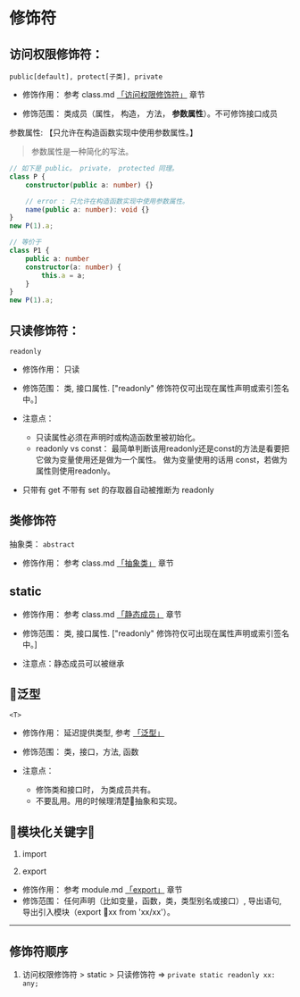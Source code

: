# 修饰符

## 访问权限修饰符：
`public[default], protect[子类], private`

- 修饰作用： 参考 class.md [「访问权限修饰符」](./class.md) 章节

- 修饰范围： 类成员（属性， 构造， 方法， __参数属性__）。不可修饰接口成员

参数属性: 【只允许在构造函数实现中使用参数属性。】

> 参数属性是一种简化的写法。
```typescript
// 如下是 public。 private， protected 同理。
class P {
    constructor(public a: number) {}

    // error : 只允许在构造函数实现中使用参数属性。
    name(public a: number): void {}
}
new P(1).a;

// 等价于
class P1 {
    public a: number
    constructor(a: number) {
        this.a = a;
    }
}
new P(1).a;
```


## 只读修饰符：
`readonly`

- 修饰作用： 只读

- 修饰范围： 类, 接口属性. ["readonly" 修饰符仅可出现在属性声明或索引签名中。]

- 注意点：
    - 只读属性必须在声明时或构造函数里被初始化。
    - readonly vs const： 最简单判断该用readonly还是const的方法是看要把它做为变量使用还是做为一个属性。 做为变量使用的话用 const，若做为属性则使用readonly。

- 只带有 get 不带有 set 的存取器自动被推断为 readonly


## 类修饰符

抽象类： `abstract`

- 修饰作用： 参考 class.md [「抽象类」](./class.md) 章节


## static

- 修饰作用： 参考 class.md [「静态成员」](./class.md) 章节

- 修饰范围： 类, 接口属性. ["readonly" 修饰符仅可出现在属性声明或索引签名中。]

- 注意点：静态成员可以被继承


## 泛型
`<T>`

- 修饰作用： 延迟提供类型, 参考 [「泛型」](./Generics.md)

- 修饰范围： 类，接口，方法, 函数

- 注意点：
    - 修饰类和接口时， 为类成员共有。
    - 不要乱用。用的时候理清楚抽象和实现。



## 模块化关键字

1. import

2. export
- 修饰作用： 参考 module.md [「export」](./module.md) 章节
- 修饰范围： 任何声明（比如变量，函数，类，类型别名或接口）, 导出语句, 导出引入模块（export xx from 'xx/xx'）。


----


## 修饰符顺序

1. 访问权限修饰符 > static  > 只读修饰符 => `private static readonly xx: any;`

